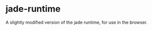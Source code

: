 jade-runtime
============

A slightly modified version of the jade runtime, for use in the browser.
